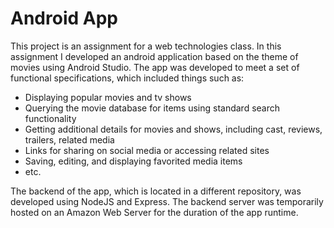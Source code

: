 # Android App
This project is an assignment for a web technologies class. In this assignment I developed an android application based on the theme of movies using Android Studio. The app was developed to meet a set of functional specifications, which included things such as:

  * Displaying popular movies and tv shows
  * Querying the movie database for items using standard search functionality
  * Getting additional details for movies and shows, including cast, reviews, trailers, related media
  * Links for sharing on social media or accessing related sites
  * Saving, editing, and displaying favorited media items
  * etc.

The backend of the app, which is located in a different repository, was developed using NodeJS and Express. The backend server was temporarily hosted on an Amazon Web Server for the duration of the app runtime.
